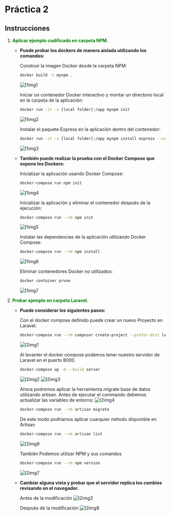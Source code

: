 # Práctica 2

## Instrucciones

1. <span style="color: green;">**Aplicar ejemplo codificado en carpeta NPM.**</span>

    - **Puede probar los dockers de manera aislada utilizando los comandos:**
    
        Construir la imagen Docker desde la carpeta NPM:
        ```bash
        docker build -t mynpm .
        ```
        ![I1img1](./img/I1img1.png)

        Iniciar un contenedor Docker interactivo y montar un directorio local en la carpeta de la aplicación:
        ```bash
        docker run -it -v [local folder]:/app mynpm init
        ```
        ![I1img2](./img/I1img2.png)

        Instalar el paquete Express en la aplicación dentro del contenedor:
        ```bash
        docker run -it -v [local folder]:/app mynpm install express --save
        ```
        ![I1img3](./img/I1img3.png)

    - **También puede realizar la prueba con el Docker Compose que expone los Dockers:**
    
        Inicializar la aplicación usando Docker Compose:
        ```bash
        docker-compose run npm init
        ```
        ![I1img4](./img/I1img4.png)

        Inicializar la aplicación y eliminar el contenedor después de la ejecución:
        ```bash
        docker-compose run --rm npm init
        ```
        ![I1img5](./img/I1img5.png)

        Instalar las dependencias de la aplicación utilizando Docker Compose:
        ```bash
        docker-compose run --rm npm install
        ```
        ![I1img6](./img/I1img6.png)

        Eliminar contenedores Docker no utilizados:
        ```bash
        docker container prune
        ```
        ![I1img7](./img/I1img7.png)

2. <span style="color: green;">**Probar ejemplo en carpeta Laravel.**</span>

    - **Puede considerar los siguientes pasos:**
    
        Con el docker compose definido puede crear un nuevo Proyecto en Laravel.
        ```bash
        docker-compose run --rm composer create-project --prefer-dist laravel/laravel .
        ```
        ![I2img1](./img/I2img1.png)

        Al levanter el docker compose podemos tener nuestro servidor de Laravel en el puerto 8000.
        ```bash
        docker-compose up -d --build server
         ```
        ![I2img2](./img/I2img2.png)
        ![I2img3](./img/I2img3.png)

        Ahora podremos aplicar la herramienta migrate base de datos utilizando artisan. Antes de ejecutar el commando debemos actualizar las variables de entorno:
        ![I2img4](./img/I2img4.png)
        ```bash
        docker-compose run --rm artisan migrate
        ```
        
        De este modo podríamos aplicar cuarquier método disponible en Artisan
        ```bash
        docker-compose run --rm artisan list
        ```
        ![I2img6](./img/I2img6.png)

        También Podemos utilizar NPM y sus comandos
        ```bash
        docker-compose run --rm npm version
        ```
        ![I2img7](./img/I2img7.png)
    
    - **Cambiar alguna vista y probar que el servidor replica los cambios revisando en el navegador.**
        
        Antes de la modificación
        ![I2img3](./img/I2img3.png)

        Después de la modificación
        ![I2img8](./img/I2img8.png)